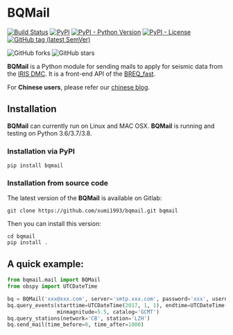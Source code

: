 # BQMail
[![Build Status](https://travis-ci.com/xumi1993/bqmail.svg?branch=master)](https://travis-ci.com/xumi1993/bqmail)
[![PyPI](https://img.shields.io/pypi/v/bqmail)](https://pypi.org/project/bqmail/)
[![PyPI - Python Version](https://img.shields.io/pypi/pyversions/bqmail)]()
[![PyPI - License](https://img.shields.io/pypi/l/bqmail)]()
[![GitHub tag (latest SemVer)](https://img.shields.io/github/v/tag/xumi1993/bqmail)](https://github.com/xumi1993/bqmail/tags)

![GitHub forks](https://img.shields.io/github/forks/xumi1993/bqmail?style=social)
![GitHub stars](https://img.shields.io/github/stars/xumi1993/bqmail?style=social)

**BQMail** is a Python module for sending mails to apply for seismic data from the [IRIS DMC](http://www.ds.iris.edu/ds/nodes/dmc/). It is a front-end API of the [BREQ_fast](http://ds.iris.edu/ds/nodes/dmc/manuals/breq_fast/).

For **Chinese users**, please refer our [chinese blog](https://blog.xumijian.me/tags/bqmail/).
## Installation
**BQMail** can currently run on Linux and MAC OSX. **BQMail** is running and testing on Python 3.6/3.7/3.8.
### Installation via PyPI
```
pip install bqmail
```

### Installation from source code
The latest version of the **BQMail** is available on Gitlab:
```
git clone https://github.com/xumi1993/bqmail.git bqmail
``` 
Then you can install this version:
```
cd bqmail
pip install .
```

## A quick example:
```python
from bqmail.mail import BQMail
from obspy import UTCDateTime

bq = BQMail('xxx@xxx.com', server='smtp.xxx.com', password='xxx', username='bqmail')
bq.query_events(starttime=UTCDateTime(2017, 1, 1), endtime=UTCDateTime(2018, 1, 1),
                minmagnitude=5.5, catalog='GCMT')
bq.query_stations(network='CB', station='LZH')
bq.send_mail(time_before=0, time_after=1000)
```
